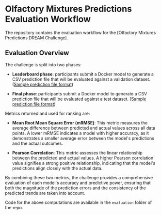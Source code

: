 # Olfactory Mixtures Predictions Evaluation Workflow

The repository contains the evaluation workflow for the
[Olfactory Mixtures Predictions DREAM Challenge].

## Evaluation Overview

The challenge is split into two phases:

- **Leaderboard phase**: participants submit a Docker model to generate a CSV prediction file that will be evaluated against a validation dataset. ([Sample prediction file format](https://www.synapse.org/#!Synapse:syn57406750))

- **Final phase**: participants submit a Docker model to generate a CSV prediction file that will be evaluated against a test dataset. ([Sample prediction file format](https://www.synapse.org/#!Synapse:syn57405848))

Metrics returned and used for ranking are:

- **Mean Root Mean Square Error (mRMSE)**: This metric measures the average difference between predicted and actual values across all data points. A lower mRMSE indicates a model with higher accuracy, as it demonstrates a smaller average error between the model's predictions and the actual outcomes.

- **Pearson Correlation**: This metric assesses the linear relationship between the predicted and actual values. A higher Pearson correlation value signifies a strong positive relationship, indicating that the model's predictions align closely with the actual data.

By combining these two metrics, the challenge provides a comprehensive evaluation of each model's accuracy and predictive power, ensuring that both the magnitude of the prediction errors and the consistency of the predicted trends are taken into account.

Code for the above computations are available in the `evaluation` folder of the repo.

